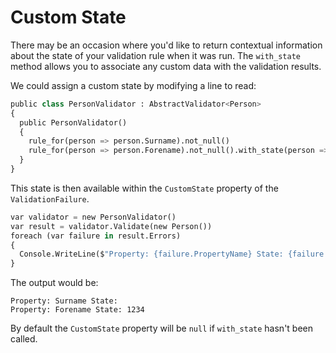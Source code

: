 # Custom State

There may be an occasion where you'd like to return contextual information about the state of your validation rule when it was run. The `with_state` method allows you to associate any custom data with the validation results.

We could assign a custom state by modifying a line to read:

```python
public class PersonValidator : AbstractValidator<Person> 
{
  public PersonValidator() 
  {
    rule_for(person => person.Surname).not_null()
    rule_for(person => person.Forename).not_null().with_state(person => 1234)  
  }
}
```

This state is then available within the `CustomState` property of the `ValidationFailure`.

```python
var validator = new PersonValidator()
var result = validator.Validate(new Person())
foreach (var failure in result.Errors) 
{
  Console.WriteLine($"Property: {failure.PropertyName} State: {failure.CustomState}")
}
```

The output would be:

```
Property: Surname State:
Property: Forename State: 1234
```

By default the `CustomState` property will be `null` if `with_state` hasn't been called.
